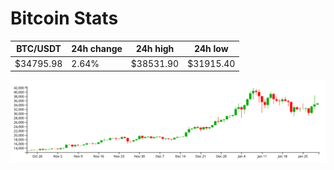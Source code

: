 # Bitcoin Stats

BTC/USDT|24h change|24h high|24h low|
|---|---|---|---|
|$34795.98|2.64%|$38531.90|$31915.40|

<img src="./chart.svg">
